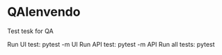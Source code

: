 # QAlenvendo
Test tesk for QA

Run UI test: pytest -m UI
Run API test: pytest -m API
Run all tests: pytest
